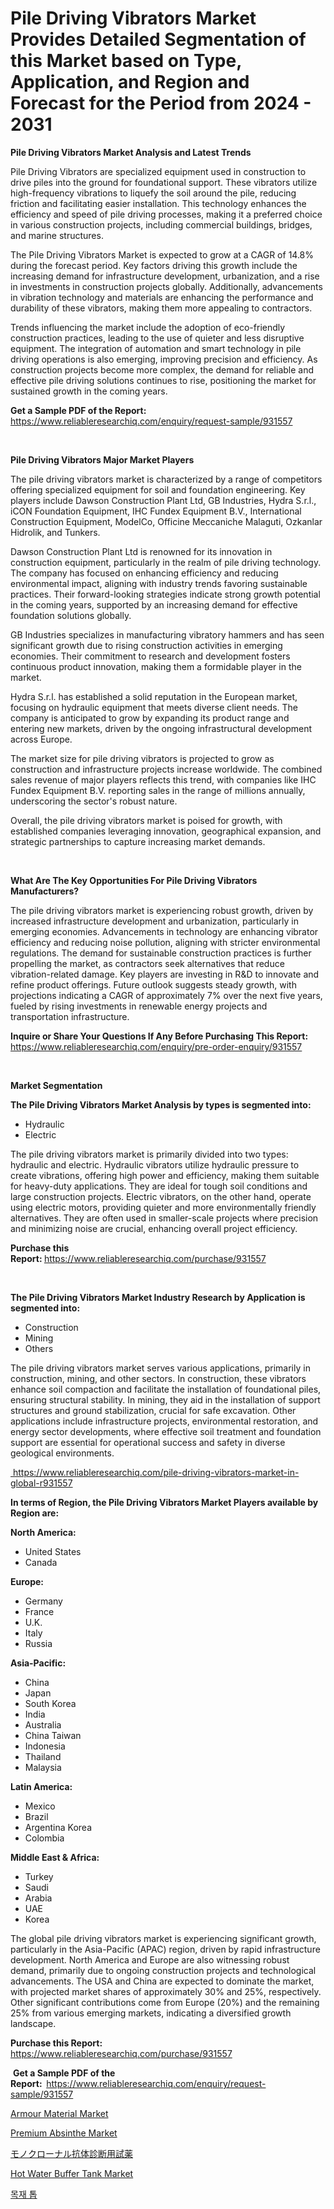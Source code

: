 <p><h1>Pile Driving Vibrators Market Provides Detailed Segmentation of this Market based on Type, Application, and Region and Forecast for the Period from 2024 - 2031</h1></p><p><strong>Pile Driving Vibrators Market Analysis and Latest Trends</strong></p>
<p><p>Pile Driving Vibrators are specialized equipment used in construction to drive piles into the ground for foundational support. These vibrators utilize high-frequency vibrations to liquefy the soil around the pile, reducing friction and facilitating easier installation. This technology enhances the efficiency and speed of pile driving processes, making it a preferred choice in various construction projects, including commercial buildings, bridges, and marine structures.</p><p>The Pile Driving Vibrators Market is expected to grow at a CAGR of 14.8% during the forecast period. Key factors driving this growth include the increasing demand for infrastructure development, urbanization, and a rise in investments in construction projects globally. Additionally, advancements in vibration technology and materials are enhancing the performance and durability of these vibrators, making them more appealing to contractors.</p><p>Trends influencing the market include the adoption of eco-friendly construction practices, leading to the use of quieter and less disruptive equipment. The integration of automation and smart technology in pile driving operations is also emerging, improving precision and efficiency. As construction projects become more complex, the demand for reliable and effective pile driving solutions continues to rise, positioning the market for sustained growth in the coming years.</p></p>
<p><strong>Get a Sample PDF of the Report:&nbsp;</strong> <a href="https://www.reliableresearchiq.com/enquiry/request-sample/931557">https://www.reliableresearchiq.com/enquiry/request-sample/931557</a></p>
<p>&nbsp;</p>
<p><strong>Pile Driving Vibrators Major Market Players</strong></p>
<p><p>The pile driving vibrators market is characterized by a range of competitors offering specialized equipment for soil and foundation engineering. Key players include Dawson Construction Plant Ltd, GB Industries, Hydra S.r.l., iCON Foundation Equipment, IHC Fundex Equipment B.V., International Construction Equipment, ModelCo, Officine Meccaniche Malaguti, Ozkanlar Hidrolik, and Tunkers.</p><p>Dawson Construction Plant Ltd is renowned for its innovation in construction equipment, particularly in the realm of pile driving technology. The company has focused on enhancing efficiency and reducing environmental impact, aligning with industry trends favoring sustainable practices. Their forward-looking strategies indicate strong growth potential in the coming years, supported by an increasing demand for effective foundation solutions globally.</p><p>GB Industries specializes in manufacturing vibratory hammers and has seen significant growth due to rising construction activities in emerging economies. Their commitment to research and development fosters continuous product innovation, making them a formidable player in the market.</p><p>Hydra S.r.l. has established a solid reputation in the European market, focusing on hydraulic equipment that meets diverse client needs. The company is anticipated to grow by expanding its product range and entering new markets, driven by the ongoing infrastructural development across Europe.</p><p>The market size for pile driving vibrators is projected to grow as construction and infrastructure projects increase worldwide. The combined sales revenue of major players reflects this trend, with companies like IHC Fundex Equipment B.V. reporting sales in the range of millions annually, underscoring the sector's robust nature.</p><p>Overall, the pile driving vibrators market is poised for growth, with established companies leveraging innovation, geographical expansion, and strategic partnerships to capture increasing market demands.</p></p>
<p>&nbsp;</p>
<p><strong>What Are The Key Opportunities For Pile Driving Vibrators Manufacturers?</strong></p>
<p><p>The pile driving vibrators market is experiencing robust growth, driven by increased infrastructure development and urbanization, particularly in emerging economies. Advancements in technology are enhancing vibrator efficiency and reducing noise pollution, aligning with stricter environmental regulations. The demand for sustainable construction practices is further propelling the market, as contractors seek alternatives that reduce vibration-related damage. Key players are investing in R&D to innovate and refine product offerings. Future outlook suggests steady growth, with projections indicating a CAGR of approximately 7% over the next five years, fueled by rising investments in renewable energy projects and transportation infrastructure.</p></p>
<p><strong>Inquire or Share Your Questions If Any Before Purchasing This Report:</strong> <a href="https://www.reliableresearchiq.com/enquiry/pre-order-enquiry/931557">https://www.reliableresearchiq.com/enquiry/pre-order-enquiry/931557</a></p>
<p>&nbsp;</p>
<p><strong>Market Segmentation</strong></p>
<p><strong>The Pile Driving Vibrators Market Analysis by types is segmented into:</strong></p>
<p><ul><li>Hydraulic</li><li>Electric</li></ul></p>
<p><p>The pile driving vibrators market is primarily divided into two types: hydraulic and electric. Hydraulic vibrators utilize hydraulic pressure to create vibrations, offering high power and efficiency, making them suitable for heavy-duty applications. They are ideal for tough soil conditions and large construction projects. Electric vibrators, on the other hand, operate using electric motors, providing quieter and more environmentally friendly alternatives. They are often used in smaller-scale projects where precision and minimizing noise are crucial, enhancing overall project efficiency.</p></p>
<p><strong>Purchase this Report:&nbsp;</strong><a href="https://www.reliableresearchiq.com/purchase/931557">https://www.reliableresearchiq.com/purchase/931557</a></p>
<p>&nbsp;</p>
<p><strong>The Pile Driving Vibrators Market Industry Research by Application is segmented into:</strong></p>
<p><ul><li>Construction</li><li>Mining</li><li>Others</li></ul></p>
<p><p>The pile driving vibrators market serves various applications, primarily in construction, mining, and other sectors. In construction, these vibrators enhance soil compaction and facilitate the installation of foundational piles, ensuring structural stability. In mining, they aid in the installation of support structures and ground stabilization, crucial for safe excavation. Other applications include infrastructure projects, environmental restoration, and energy sector developments, where effective soil treatment and foundation support are essential for operational success and safety in diverse geological environments.</p></p>
<p><a href="https://www.reliableresearchiq.com/pile-driving-vibrators-market-in-global-r931557">&nbsp;https://www.reliableresearchiq.com/pile-driving-vibrators-market-in-global-r931557</a></p>
<p><strong>In terms of Region, the Pile Driving Vibrators Market Players available by Region are:</strong></p>
<p>
    <p> <strong> North America: </strong>
        <ul>
            <li>United States</li>
            <li>Canada</li>
        </ul>
        </p> 
    <p> <strong> Europe: </strong>
        <ul>
            <li>Germany</li>
            <li>France</li>
            <li>U.K.</li>
            <li>Italy</li>
            <li>Russia</li>
        </ul>
        </p> 
    <p> <strong> Asia-Pacific: </strong>
        <ul>
            <li>China</li>
            <li>Japan</li>
            <li>South Korea</li>
            <li>India</li>
            <li>Australia</li>
            <li>China Taiwan</li>
            <li>Indonesia</li>
            <li>Thailand</li>
            <li>Malaysia</li>
        </ul>
        </p> 
    <p> <strong> Latin America: </strong>
        <ul>
            <li>Mexico</li>
            <li>Brazil</li>
            <li>Argentina Korea</li>
            <li>Colombia</li>
        </ul>
        </p> 
    <p> <strong> Middle East & Africa: </strong>
        <ul>
            <li>Turkey</li>
            <li>Saudi</li>
            <li>Arabia</li>
            <li>UAE</li>
            <li>Korea</li>
        </ul>
    </p>
    </p>
<p><p>The global pile driving vibrators market is experiencing significant growth, particularly in the Asia-Pacific (APAC) region, driven by rapid infrastructure development. North America and Europe are also witnessing robust demand, primarily due to ongoing construction projects and technological advancements. The USA and China are expected to dominate the market, with projected market shares of approximately 30% and 25%, respectively. Other significant contributions come from Europe (20%) and the remaining 25% from various emerging markets, indicating a diversified growth landscape.</p></p>
<p><strong>Purchase this Report: </strong><a href="https://www.reliableresearchiq.com/purchase/931557">https://www.reliableresearchiq.com/purchase/931557</a></p>
<p>&nbsp;<strong>Get a Sample PDF of the Report:&nbsp;&nbsp;</strong><a href="https://www.reliableresearchiq.com/enquiry/request-sample/931557">https://www.reliableresearchiq.com/enquiry/request-sample/931557</a></p>
<p><strong></strong></p>
<p><p><a href="https://issuu.com/reportprime-2/docs/armour-material-market-size-2030.pp_4523a76521a4cd">Armour Material Market</a></p><p><a href="https://www.linkedin.com/pulse/how-regional-global-trends-shaping-premium-absinthe-market-laltf?trackingId=gzbqlPNGTu21JQR6tRdQXw%3D%3D">Premium Absinthe Market</a></p><p><a href="https://medium.com/@qyzhmeiu47/monoclonal-antibody-diagnostic-reagents-market-%E3%81%AF-%E3%82%B3%E3%82%B9%E3%83%88%E7%AE%A1%E7%90%86%E3%81%A8%E5%8A%B9%E7%8E%87%E5%90%91%E4%B8%8A%E3%82%92%E5%84%AA%E5%85%88%E3%81%97%E3%81%BE%E3%81%99-%E3%81%95%E3%82%89%E3%81%AB-%E5%A0%B1%E5%91%8A%E6%9B%B8%E3%81%AF%E5%B8%82%E5%A0%B4%E3%81%AE%E9%9C%80%E8%A6%81%E9%9D%A2%E3%81%A8%E4%BE%9B%E7%B5%A6%E9%9D%A2%E3%81%AE%E4%B8%A1%E6%96%B9%E3%82%92%E3%82%AB%E3%83%90%E3%83%BC%E3%81%97%E3%81%A6%E3%81%84%E3%81%BE%E3%81%99-32004603f7c4">モノクローナル抗体診断用試薬</a></p><p><a href="https://medium.com/@lottierunte1948/the-market-study-covers-the-hot-water-buffer-tank-market-across-various-segments-33af974ed746">Hot Water Buffer Tank Market</a></p><p><a href="https://medium.com/@walid_yasin/%EC%84%B8%EA%B3%84-wood-saws-market-%EC%9D%80-2024%EC%97%90%EC%84%9C-2031%EB%A1%9C-%EC%97%B0%ED%8F%89%EA%B7%A0-%EC%A6%9D%EA%B0%80%EC%9C%A8%EC%9D%84-%EB%B3%B4%EC%9D%BC-%EA%B2%83%EC%9C%BC%EB%A1%9C-%EC%98%88%EC%83%81%EB%90%A9%EB%8B%88%EB%8B%A4-03639f89514d">목재 톱</a></p></p>